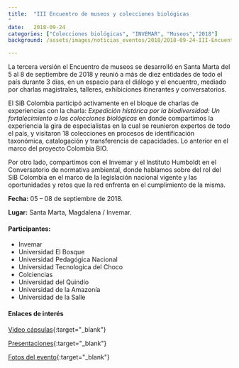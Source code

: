 ```yaml
---
title:  "III Encuentro de museos y colecciones biológicas
"
date:   2018-09-24
categories: ["Colecciones biológicas", "INVEMAR", "Museos","2018"]
background: /assets/images/noticias_eventos/2018/2018-09-24-III-Encuentro-museos-colecciones.jpg

---
```


La tercera versión el Encuentro de museos se desarrolló en Santa Marta del 5 al 8 de septiembre de 2018 y reunió a más de diez entidades de todo el país durante 3 días, en un espacio para el diálogo y el encuentro, mediado por charlas magistrales, talleres, exhibiciones itinerantes y conversatorios.  

El SiB Colombia participó activamente en el bloque de charlas de experiencias con la charla: *Expedición histórica por la biodiversidad: Un fortalecimiento a las colecciones biológicas* en donde compartimos la experiencia la gira de especialistas en la cual se reunieron expertos de todo el país, y visitaron 18 colecciones en procesos de identificación taxonómica, catalogación y transferencia de capacidades. Lo anterior en el marco del proyecto Colombia BIO.  


Por otro lado, compartimos con el Invemar y el Instituto Humboldt en el Conversatorio de normativa ambiental, donde hablamos sobre del rol del SiB Colombia en el marco de la legislación nacional vigente y las oportunidades y retos que la red enfrenta en el cumplimiento de la misma.  

**Fecha:** 05 – 08 de septiembre de 2018.

**Lugar:** Santa Marta, Magdalena / Invemar.

#### Participantes:

+ Invemar
+  Universidad El Bosque
+ Universidad Pedagógica Nacional
+ Universidad Tecnologica del Choco
+ Colciencias
+ Universidad del Quindío
+ Universidad de la Amazonía
+ Universidad de la Salle
 

#### Enlaces de interés

[Video cápsulas](https://www.youtube.com/results?search_query=%23AltaMonta%C3%B1aAlProfundoMar){:target="_blank"}

[Presentaciones](https://drive.google.com/open?id=1SffrZgccMnrLuHurFnNDgz4UARLgH-3z){:target="_blank"}

[Fotos del evento](https://twitter.com/hashtag/altamonta%C3%B1aalprofundomar?f=images&vertical=default&src=hash){:target="_blank"}
